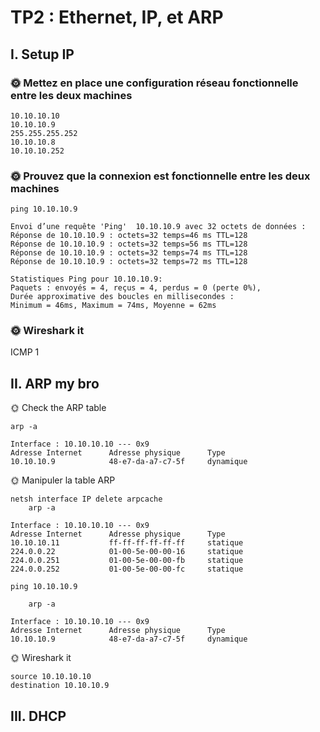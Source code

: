 # TP2 : Ethernet, IP, et ARP
## I. Setup IP
### 🌞 Mettez en place une configuration réseau fonctionnelle entre les deux machines
```
10.10.10.10
10.10.10.9
255.255.255.252
10.10.10.8
10.10.10.252
```
### 🌞 Prouvez que la connexion est fonctionnelle entre les deux machines
```
ping 10.10.10.9

Envoi d’une requête 'Ping'  10.10.10.9 avec 32 octets de données :
Réponse de 10.10.10.9 : octets=32 temps=46 ms TTL=128
Réponse de 10.10.10.9 : octets=32 temps=56 ms TTL=128
Réponse de 10.10.10.9 : octets=32 temps=74 ms TTL=128
Réponse de 10.10.10.9 : octets=32 temps=72 ms TTL=128

Statistiques Ping pour 10.10.10.9:
Paquets : envoyés = 4, reçus = 4, perdus = 0 (perte 0%),
Durée approximative des boucles en millisecondes :
Minimum = 46ms, Maximum = 74ms, Moyenne = 62ms
```
### 🌞 Wireshark it

ICMP 1  

## II. ARP my bro
🌞 Check the ARP table
```
arp -a

Interface : 10.10.10.10 --- 0x9
Adresse Internet      Adresse physique      Type
10.10.10.9            48-e7-da-a7-c7-5f     dynamique
```
🌞 Manipuler la table ARP
```
netsh interface IP delete arpcache
    arp -a

Interface : 10.10.10.10 --- 0x9
Adresse Internet      Adresse physique      Type
10.10.10.11           ff-ff-ff-ff-ff-ff     statique
224.0.0.22            01-00-5e-00-00-16     statique
224.0.0.251           01-00-5e-00-00-fb     statique
224.0.0.252           01-00-5e-00-00-fc     statique

ping 10.10.10.9

    arp -a

Interface : 10.10.10.10 --- 0x9
Adresse Internet      Adresse physique      Type
10.10.10.9            48-e7-da-a7-c7-5f     dynamique
```
🌞 Wireshark it
```
source 10.10.10.10
destination 10.10.10.9
```
## III. DHCP
